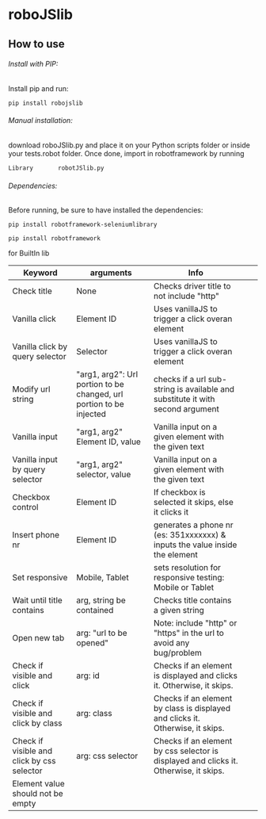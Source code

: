# roboJSlib
## How to use

###### Install with PIP:
Install pip and run:
```
pip install robojslib
```

###### Manual installation:
download roboJSlib.py and place it on your Python scripts folder or inside your tests.robot folder.
Once done, import in robotframework by running
```
Library       robotJSlib.py
```

###### Dependencies:
Before running, be sure to have installed the dependencies:
````
pip install robotframework-seleniumlibrary
````
````
pip install robotframework
````
for BuiltIn lib

| Keyword                       |  arguments             | Info                                       |   |   |
|   ---                         |---                     |---                                         |---|---|
| Check title                   |  None                  | Checks driver title to not include "http"  |   |   |
| Vanilla click           |  Element ID            | Uses vanillaJS to trigger a click overan element  |   |   |
|Vanilla click by query selector| Selector | Uses vanillaJS to trigger a click overan element
| Modify url string|  "arg1, arg2": Url portion to be changed, url portion to be injected | checks if a url sub-string is available and substitute it with second argument  
| Vanilla input  | "arg1, arg2" Element ID, value | Vanilla input on a given element with the given text
| Vanilla input by query selector | "arg1, arg2" selector, value | Vanilla input on a given element with the given text
|Checkbox control|Element ID| If checkbox is selected it skips, else it clicks it
|Insert phone nr|Element ID| generates a phone nr (es: 351xxxxxxx) & inputs the value inside the element
|Set responsive|Mobile, Tablet| sets resolution for responsive testing: Mobile or Tablet
| Wait until title contains| arg, string be contained | Checks title contains a given string
| Open new tab | arg: "url to be opened" | Note: include "http" or "https" in the url to avoid any bug/problem
|Check if visible and click | arg: id| Checks if an element is displayed and clicks it. Otherwise, it skips.
|Check if visible and click by class|arg: class| Checks if an element by class is displayed and clicks it. Otherwise, it skips.
|Check if visible and click by css selector|arg: css selector| Checks if an element by css selector is displayed and clicks it. Otherwise, it skips.
|Element value should not be empty||
